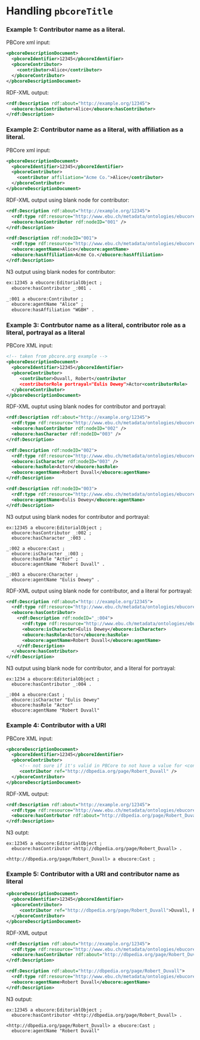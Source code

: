 # Handling `pbcoreTitle`

### Example 1: Contributor name as a literal.

PBCore xml input:
```xml
<pbcoreDescriptionDocument>
  <pbcoreIdentifier>12345</pbcoreIdentifier>
  <pbcoreContributor>
    <contributor>Alice</contributor>
  </pbcoreContributor>
</pbcoreDescriptionDocument>
```

RDF-XML output:
```xml
<rdf:Description rdf:about="http://example.org/12345">
  <ebucore:hasContributor>Alice</ebucore:hasContributor>
</rdf:Description>
```

### Example 2: Contributor name as a literal, with affiliation as a literal.

PBCore xml input:
```xml
<pbcoreDescriptionDocument>
  <pbcoreIdentifier>12345</pbcoreIdentifier>
  <pbcoreContributor>
    <contributor affiliation="Acme Co.">Alice</contributor>
  </pbcoreContributor>
</pbcoreDescriptionDocument>
```

RDF-XML output using blank node for contributor:
```xml
<rdf:Description rdf:about="http://example.org/12345">
  <rdf:type rdf:resource="http://www.ebu.ch/metadata/ontologies/ebucore/ebucore#EditorialObject" />
  <ebucore:hasContributor rdf:nodeID="001" />
</rdf:Description>

<rdf:Description rdf:nodeID="001">
  <rdf:type rdf:resource="http://www.ebu.ch/metadata/ontologies/ebucore/ebucore#Contributor" />
  <ebucore:agentName>Alice</ebucore:agentName>
  <ebucore:hasAffiliation>Acme Co.</ebucore:hasAffiliation>
</rdf:Description>
```

N3 output using blank nodes for contributor:
```xml
ex:12345 a ebucore:EditorialObject ;
  ebucore:hasContributor _:001 .

_:001 a ebucore:Contributor ;
  ebucore:agentName "Alice" ;
  ebucore:hasAffiliation "WGBH" .
```

### Example 3: Contrbutor name as a literal, contributor role as a literal, portrayal as a literal

PBCore XML input:
```xml
<!-- taken from pbcore.org example -->
<pbcoreDescriptionDocument>
  <pbcoreIdentifier>12345</pbcoreIdentifier>
  <pbcoreContributor>
     <contributor>Duvall, Robert</contributor
     <contributorRole portrayal="Eulis Dewey">Actor<contributorRole>
  </pbcoreContributor>
</pbcoreDescriptionDocument>
```

RDF-XML ouptut using blank nodes for contributor and portrayal:
```xml
<rdf:Description rdf:about="http://example.org/12345">
  <rdf:type rdf:resource="http://www.ebu.ch/metadata/ontologies/ebucore/ebucore#EditorialObject" />
  <ebucore:hasContributor rdf:nodeID="002" />
  <ebucore:hasCharacter rdf:nodeID="003" />
</rdf:Description>

<rdf:Description rdf:nodeID="002">
  <rdf:type rdf:resource="http://www.ebu.ch/metadata/ontologies/ebucore/ebucore#Cast" />
  <ebucore:isCharacter rdf:nodeID="003" />
  <ebucore:hasRole>Actor</ebucore:hasRole>
  <ebucore:agentName>Robert Duvall</ebucore:agentName>
</rdf:Description>

<rdf:Description rdf:nodeID="003">
  <rdf:type rdf:resource="http://www.ebu.ch/metadata/ontologies/ebucore/ebucore#Character" />
  <ebucore:agentName>Eulis Dewey</ebucore:agentName>
</rdf:Description>
```

N3 output using blank nodes for contributor and portrayal:
```
ex:12345 a ebucore:EditorialObject ;
  ebucore:hasContributor _:002 ;
  ebucore:hasCharacter _:003 .

_:002 a ebucore:Cast ;
  ebucore:isCharacter _:003 ;
  ebucore:hasRole "Actor" ;
  ebucore:agentName "Robert Duvall" .

_:003 a ebucore:Character ;
  ebucore:agentName "Eulis Dewey" .
```

RDF-XML output using blank node for contributor, and a literal for portrayal:
```xml
<rdf:Description rdf:about="http:://example.org/12345">
  <rdf:type rdf:resource="http://www.ebu.ch/metadata/ontologies/ebucore/ebucore#EditorialObject" />
  <ebucore:hasContributor>
    <rdf:Description rdf:nodeID="_:004">
      <rdf:type rdf:resource="http://www.ebu.ch/metadata/ontologies/ebucore/ebucore#Cast" />
      <ebucore:isCharacter>Eulis Dewey</ebucore:isCharacter>
      <ebucore:hasRole>Actor</ebucore:hasRole>
      <ebucore:agentName>Robert Duvall</ebucore:agentName>
    </rdf:Description>
  </ebucore:hasContributor>
</rdf:Description>
```

N3 output using blank node for contributor, and a literal for portrayal:
```
ex:1234 a ebucore:EditorialObject ;
  ebucore:hasContributor _:004 .

_:004 a ebucore:Cast ;
  ebucore:isCharacter "Eulis Dewey"
  ebucore:hasRole "Actor"
  ebucore:agentName "Robert Duvall"
```

### Example 4: Contributor with a URI

PBCore XML input:
```xml
<pbcoreDescriptionDocument>
  <pbcoreIdentifier>12345</pbcoreIdentifier>
  <pbcoreContributor>
     <!-- not sure if it's valid in PBCore to not have a value for <contributor> -->
     <contributor ref="http://dbpedia.org/page/Robert_Duvall" />
  </pbcoreContributor>
</pbcoreDescriptionDocument>
```

RDF-XML output:
```xml
<rdf:Description rdf:about="http://example.org/12345">
  <rdf:type rdf:resource="http://www.ebu.ch/metadata/ontologies/ebucore/ebucore#EditorialObject" />
  <ebucore:hasContrbutor rdf:about="http://dbpedia.org/page/Robert_Duvall" />
</rdf:Description>
```

N3 outpt:
```
ex:12345 a ebucore:EditorialObject ;
  ebucore:hasContributor <http://dbpedia.org/page/Robert_Duvall> .

<http://dbpedia.org/page/Robert_Duvall> a ebucore:Cast ;
```

### Example 5: Contributor with a URI and contributor name as literal

```xml
<pbcoreDescriptionDocument>
  <pbcoreIdentifier>12345</pbcoreIdentifier>
  <pbcoreContributor>
     <contributor ref="http://dbpedia.org/page/Robert_Duvall">Duvall, Robert</contributor>
  </pbcoreContributor>
</pbcoreDescriptionDocument>
```

RDF-XML output
```xml
<rdf:Description rdf:about="http://example.org/12345">
  <rdf:type rdf:resource="http://www.ebu.ch/metadata/ontologies/ebucore/ebucore#EditorialObject" />
  <ebucore:hasContributor rdf:about="http://dbpedia.org/page/Robert_Duvall" />
</rdf:Description>

<rdf:Description rdf:about="http://dbpedia.org/page/Robert_Duvall">
  <rdf:type rdf:resource="http://www.ebu.ch/metadata/ontologies/ebucore/ebucore#Cast" />
  <ebucore:agentName>Robert Duvall</ebucore:agentName>
</rdf:Description>
```

N3 output:
```
ex:12345 a ebucore:EditorialObject ;
  ebucore:hasContributor <http://dbpedia.org/page/Robert_Duvall> .

<http://dbpedia.org/page/Robert_Duvall> a ebucore:Cast ;
  ebucore:agentName "Robert Duvall"
```